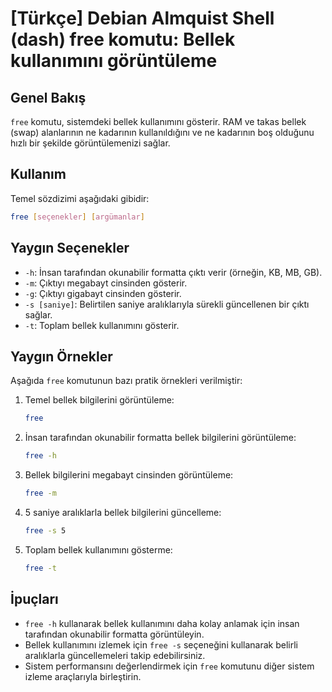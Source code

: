 # [Türkçe] Debian Almquist Shell (dash) free komutu: Bellek kullanımını görüntüleme

## Genel Bakış
`free` komutu, sistemdeki bellek kullanımını gösterir. RAM ve takas bellek (swap) alanlarının ne kadarının kullanıldığını ve ne kadarının boş olduğunu hızlı bir şekilde görüntülemenizi sağlar.

## Kullanım
Temel sözdizimi aşağıdaki gibidir:

```bash
free [seçenekler] [argümanlar]
```

## Yaygın Seçenekler
- `-h`: İnsan tarafından okunabilir formatta çıktı verir (örneğin, KB, MB, GB).
- `-m`: Çıktıyı megabayt cinsinden gösterir.
- `-g`: Çıktıyı gigabayt cinsinden gösterir.
- `-s [saniye]`: Belirtilen saniye aralıklarıyla sürekli güncellenen bir çıktı sağlar.
- `-t`: Toplam bellek kullanımını gösterir.

## Yaygın Örnekler
Aşağıda `free` komutunun bazı pratik örnekleri verilmiştir:

1. Temel bellek bilgilerini görüntüleme:
   ```bash
   free
   ```

2. İnsan tarafından okunabilir formatta bellek bilgilerini görüntüleme:
   ```bash
   free -h
   ```

3. Bellek bilgilerini megabayt cinsinden görüntüleme:
   ```bash
   free -m
   ```

4. 5 saniye aralıklarla bellek bilgilerini güncelleme:
   ```bash
   free -s 5
   ```

5. Toplam bellek kullanımını gösterme:
   ```bash
   free -t
   ```

## İpuçları
- `free -h` kullanarak bellek kullanımını daha kolay anlamak için insan tarafından okunabilir formatta görüntüleyin.
- Bellek kullanımını izlemek için `free -s` seçeneğini kullanarak belirli aralıklarla güncellemeleri takip edebilirsiniz.
- Sistem performansını değerlendirmek için `free` komutunu diğer sistem izleme araçlarıyla birleştirin.